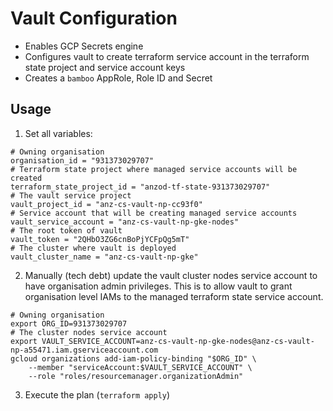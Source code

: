 # Vault Configuration

- Enables GCP Secrets engine
- Configures vault to create terraform service account in the terraform state project and service account keys
- Creates a `bamboo` AppRole, Role ID and Secret

## Usage

1. Set all variables:

```
# Owning organisation
organisation_id = "931373029707"
# Terraform state project where managed service accounts will be created
terraform_state_project_id = "anzod-tf-state-931373029707"
# The vault service project
vault_project_id = "anz-cs-vault-np-cc93f0"
# Service account that will be creating managed service accounts
vault_service_account = "anz-cs-vault-np-gke-nodes"
# The root token of vault
vault_token = "2QHbO3ZG6cnBoPjYCFpQg5mT"
# The cluster where vault is deployed
vault_cluster_name = "anz-cs-vault-np-gke"
```

2. Manually (tech debt) update the vault cluster nodes service account to have organisation admin privileges. This is to allow vault to grant
   organisation level IAMs to the managed terraform state service account.
   

```
# Owning organisation
export ORG_ID=931373029707
# The cluster nodes service account
export VAULT_SERVICE_ACCOUNT=anz-cs-vault-np-gke-nodes@anz-cs-vault-np-a55471.iam.gserviceaccount.com
gcloud organizations add-iam-policy-binding "$ORG_ID" \
    --member "serviceAccount:$VAULT_SERVICE_ACCOUNT" \
    --role "roles/resourcemanager.organizationAdmin"
```

3. Execute the plan (`terraform apply`)
